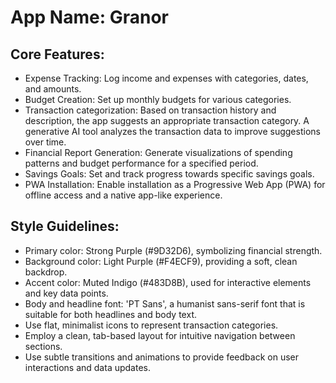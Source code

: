# **App Name**: Granor

## Core Features:

- Expense Tracking: Log income and expenses with categories, dates, and amounts.
- Budget Creation: Set up monthly budgets for various categories.
- Transaction categorization: Based on transaction history and description, the app suggests an appropriate transaction category. A generative AI tool analyzes the transaction data to improve suggestions over time.
- Financial Report Generation: Generate visualizations of spending patterns and budget performance for a specified period.
- Savings Goals: Set and track progress towards specific savings goals.
- PWA Installation: Enable installation as a Progressive Web App (PWA) for offline access and a native app-like experience.

## Style Guidelines:

- Primary color: Strong Purple (#9D32D6), symbolizing financial strength.
- Background color: Light Purple (#F4ECF9), providing a soft, clean backdrop.
- Accent color: Muted Indigo (#483D8B), used for interactive elements and key data points.
- Body and headline font: 'PT Sans', a humanist sans-serif font that is suitable for both headlines and body text.
- Use flat, minimalist icons to represent transaction categories.
- Employ a clean, tab-based layout for intuitive navigation between sections.
- Use subtle transitions and animations to provide feedback on user interactions and data updates.